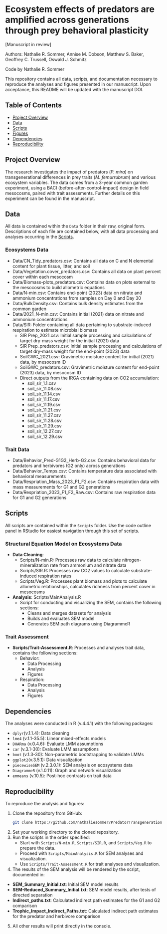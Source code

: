 # Ecosystem effects of predators are amplified across generations through prey behavioral plasticity
[Manuscript in review]

Authors: Nathalie R. Sommer, Annise M. Dobson, Matthew S. Baker, Geoffrey C. Trussell, Oswald J. Schmitz

Code by Nathalie R. Sommer



This repository contains all data, scripts, and documentation necessary to reproduce the analyses and figures presented in our manuscript. Upon acceptance, this README will be updated with the manuscript DOI.

## Table of Contents

- [Project Overview](#project-overview)
- [Data](#data)
- [Scripts](#scripts)
- [Figures](#figures)
- [Dependencies](#dependencies)
- [Reproducibility](#reproducibility)

## Project Overview

The research investigates the impact of predators (*P. mira*) on transgenerational differences in prey traits (*M. femurrubrum*) and various ecosystem variables. The data comes from a 3-year common garden experiment, using a BACI (before-after-control-impact) design in field mesocosms, paired with trait assessments. Further details on this experiment can be found in the manuscript.

## Data

All data is contained within the `Data` folder in their raw, original form. Descriptions of each file are contained below, with all data processing and analyses occurring in the [Scripts](#scripts).

### Ecosystems Data
- Data/CN_Tidy_predators.csv: Contains all data on C and N elemental content for plant tissue, litter, and soil
- Data/Vegetation.cover_predators.csv: Contains all data on plant percent cover within each mesocosm
- Data/Biomass-plots_predators.csv: Contains data on plots external to the mesocosms to build allometric equations
- Data/N-min.csv: Contains end-point (2023) data on nitrate and ammonium concentrations from samples on Day 0 and Day 30
- Data/BulkDensity.csv: Contains bulk density estimates from the common garden
- Data/2021_N-min.csv: Contains initial (2021) data on nitrate and ammonium concentrations
- Data/SIR: Folder containing all data pertaining to substrate-induced respiration to estimate microbial biomass
  - SIR Prep_2021.csv: Initial sample processing and calculations of target dry-mass weight for the initial (2021) data
  - SIR Prep_predators.csv: Initial sample processing and calculations of target dry-mass weight for the end-point (2023) data
  - SoilGWC_2021.csv: Gravimetric moisture content for initial (2021) data, by mesocosm ID
  - SoilGWC_predators.csv: Gravimetric moisture content for end-point (2023) data, by mesocosm ID
  - Direct outputs from the IRGA containing data on CO2 accumulation:
    - soil_sir_1.1.csv
    - soil_sir_11.08.csv
    - soil_sir_11.14.csv
    - soil_sir_11.17.csv
    - soil_sir_11.19.csv
    - soil_sir_11.21.csv
    - soil_sir_11.27.csv
    - soil_sir_11.28.csv
    - soil_sir_11.29.csv
    - soil_sir_12.27.csv
    - soil_sir_12.29.csv

### Trait Data
- Data/Behavior_Pred-G1G2_Herb-G2.csv: Contains behavioral data for predators and herbivores (G2 only) across generations
- Data/Behavior_Temps.csv: Contains temperature data associated with behavioral measurements
- Data/Respriation_Mass_2023_F1_F2.csv: Contains respiration data with mass measurements for G1 and G2 generations
- Data/Respriation_2023_F1_F2_Raw.csv: Contains raw respiration data for G1 and G2 generations

## Scripts

All scripts are contained within the `Scripts` folder. Use the code outline panel in RStudio for easiest navigation through this set of scripts.

### Structural Equation Model on Ecosystems Data

- **Data Cleaning**:
  - Scripts/N-min.R: Processes raw data to calculate nitrogen-mineralization rate from ammonium and nitrate data
  - Scripts/SIR.R: Processes raw CO2 values to calculate substrate-induced respiration rates
  - Scripts/Veg.R: Processes plant biomass and plots to calculate allometric relationships, calculates richness from percent cover in mesocosms
- **Analysis**: Scripts/MainAnalysis.R
  - Script for conducting and visualizing the SEM, contains the following sections:
    - Cleans and merges datasets for analysis
    - Builds and evaluates SEM model
    - Generates SEM path diagrams using DiagrammeR

### Trait Assessment
- **Scripts/Trait-Assessment.R**: Processes and analyses trait data, contains the following sections:
  - Behavior:
    - Data Processing
    - Analysis
    - Figures
  - Respiration:
    - Data Processing
    - Analysis
    - Figures


## Dependencies

The analyses were conducted in R (v.4.4.1) with the following packages:

- `dplyr`(v.1.1.4): Data cleaning
- `lme4` (v.1.1-35.5): Linear mixed-effects models
- `DHARma` (v.0.4.6): Evaluate LMM assumptions
- `car` (v.3.1-30): Evaluate LMM assumptions
- `boot` (v.1.3-30): Non-parametric bootstrapping to validate LMMs
- `ggplot2`(v.3.5.1): Data visualization
- `piecewiseSEM` (v.2.3.0.1): SEM analysis on ecosystems data
- `DiagrammeR` (v.1.0.11): Graph and network visualization
- `emmeans` (v.10.5): Post-hoc contrasts on trait data

## Reproducibility

To reproduce the analysis and figures:

1. Clone the repository from GitHub:
   ```bash
   git clone https://github.com/nathaliesommer/PredatorTransgenerationalPlasticity-Ecosystems.git
   ```
2. Set your working directory to the cloned repository.
3. Run the scripts in the order specified:
   - Start with `Scripts/N-min.R`, `Scripts/SIR.R`, and `Scripts/Veg.R` to prepare the data.
   - Proceed with `Scripts/MainAnalysis.R` for SEM analyses and visualization.
   - Use `Scripts/Trait-Assessment.R` for trait analyses and visualization.
4. The results of the SEM analysis will be rendered by the script, documented in:
- **SEM_Summary_Initial.txt**: Initial SEM model results
- **SEM-Reduced_Summary_Initial.txt**: SEM model results, after tests of directed separation
- **Indirect_paths.txt**: Calculated indirect path estimates for the G1 and G2 comparison
- **Trophic_Impact_Indirect_Paths.txt**: Calculated indirect path estimates for the predator and herbivore comparison
5. All other results will print directly in the console.
